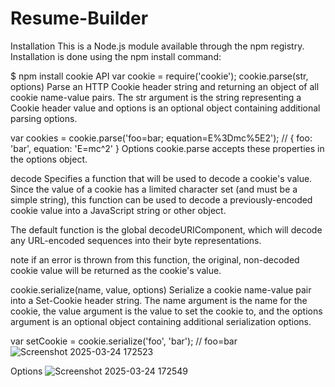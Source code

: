 # Resume-Builder

Installation
This is a Node.js module available through the npm registry. Installation is done using the npm install command:

$ npm install cookie
API
var cookie = require('cookie');
cookie.parse(str, options)
Parse an HTTP Cookie header string and returning an object of all cookie name-value pairs. The str argument is the string representing a Cookie header value and options is an optional object containing additional parsing options.

var cookies = cookie.parse('foo=bar; equation=E%3Dmc%5E2');
// { foo: 'bar', equation: 'E=mc^2' }
Options
cookie.parse accepts these properties in the options object.

decode
Specifies a function that will be used to decode a cookie's value. Since the value of a cookie has a limited character set (and must be a simple string), this function can be used to decode a previously-encoded cookie value into a JavaScript string or other object.

The default function is the global decodeURIComponent, which will decode any URL-encoded sequences into their byte representations.

note if an error is thrown from this function, the original, non-decoded cookie value will be returned as the cookie's value.

cookie.serialize(name, value, options)
Serialize a cookie name-value pair into a Set-Cookie header string. The name argument is the name for the cookie, the value argument is the value to set the cookie to, and the options argument is an optional object containing additional serialization options.

var setCookie = cookie.serialize('foo', 'bar');
// foo=bar
![Screenshot 2025-03-24 172523](https://github.com/user-attachments/assets/340b7e62-6e4f-4b8f-b2f9-1e5d221cbf4b)

Options
![Screenshot 2025-03-24 172549](https://github.com/user-attachments/assets/aa26243a-075e-45a1-a2c9-7bfb98b1e75b)



